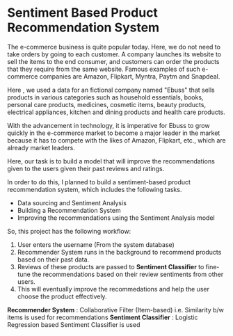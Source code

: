 # Sentiment Based Product Recommendation System

The e-commerce business is quite popular today. Here, we do not need to take orders by going to each customer. A company launches its website to sell the items to the end consumer, and customers can order the products that they require from the same website. Famous examples of such e-commerce companies are Amazon, Flipkart, Myntra, Paytm and Snapdeal.

Here , we used a data for an fictional company  named "Ebuss" that sells products in various categories such as household essentials, books, personal care products, medicines, cosmetic items, beauty products, electrical appliances, kitchen and dining products and health care products.

With the advancement in technology, it is imperative for Ebuss to grow quickly in the e-commerce market to become a major leader in the market because it has to compete with the likes of Amazon, Flipkart, etc., which are already market leaders.
 
Here, our task is to build a model that will improve the recommendations given to the users given their past reviews and ratings. 

In order to do this, I planned to build a sentiment-based product recommendation system, which includes the following tasks.

- Data sourcing and Sentiment Analysis
- Building a Recommendation System
- Improving the recommendations using the Sentiment Analysis model

So, this project has the following workflow:
1. User enters the username (From the system database)
2. Recommender System runs in the background to recommend products based on their past data. 
3. Reviews of these products are passed to __Sentiment Classifier__ to fine-tune the recommendations based on their review sentiments from other users. 
4. This will eventually improve the recommedations and help the user choose the product effectively.

 __Recommender System__ : Collaborative Filter (Item-based) i.e. Similarity b/w items is used for recommendations
 __Sentiment Classifier__ : Logistic Regression based Sentiment Classifier is used
